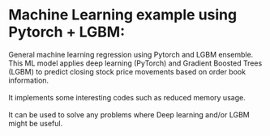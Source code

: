 # Machine Learning example using Pytorch + LGBM:
General machine learning regression using Pytorch and LGBM ensemble. <br>
This ML model applies deep learning (PyTorch) and Gradient Boosted Trees (LGBM) to predict closing stock price movements based on order book information. <br>
<br>
It implements some interesting codes such as reduced memory usage. <br><br>
It can be used to solve any problems where Deep learning and/or LGBM might be useful.
